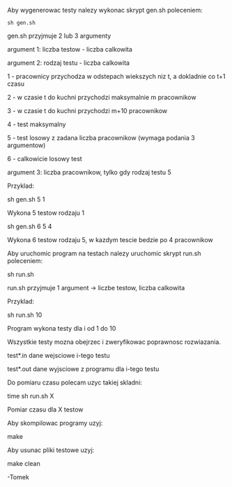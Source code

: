 Aby wygenerowac testy nalezy wykonac skrypt gen.sh poleceniem:

	sh gen.sh

gen.sh przyjmuje 2 lub 3 argumenty

argument 1: liczba testow - liczba calkowita

argument 2: rodzaj testu - liczba calkowita

1 - pracownicy przychodza w odstepach wiekszych niz t, a dokladnie co t+1 czasu

2 - w czasie t do kuchni przychodzi maksymalnie m pracownikow

3 - w czasie t do kuchni przychodzi m+10 pracownikow

4 - test maksymalny

5 - test losowy z zadana liczba pracownikow (wymaga podania 3 argumentow)

6 - calkowicie losowy test

argument 3: liczba pracownikow, tylko gdy rodzaj testu 5

Przyklad:

sh gen.sh 5 1
	
Wykona 5 testow rodzaju 1

sh gen.sh 6 5 4
	
Wykona 6 testow rodzaju 5, w kazdym tescie bedzie po 4 pracownikow

Aby uruchomic program na testach nalezy uruchomic skrypt run.sh poleceniem:

sh run.sh

run.sh przyjmuje 1 argument -> liczbe testow, liczba calkowita

Przyklad:

sh run.sh 10

Program wykona testy dla i od 1 do 10

Wszystkie testy mozna obejrzec i zweryfikowac poprawnosc rozwiazania.

test*.in	dane wejsciowe i-tego testu

test*.out	dane wyjsciowe z programu dla i-tego testu

Do pomiaru czasu polecam uzyc takiej skladni:

time sh run.sh X

Pomiar czasu dla X testow

Aby skompilowac programy uzyj:

make

Aby usunac pliki testowe uzyj:

make clean

-Tomek

